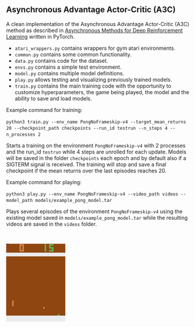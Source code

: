 ## Asynchronous Advantage Actor-Critic (A3C)

A clean implementation of the Asynchronous Advantage Actor-Critic (A3C) method as described in [Asynchronous Methods for Deep Reinforcement Learning](https://arxiv.org/abs/1602.01783v2) written in PyTorch.

* `atari_wrappers.py` contains wrappers for gym atari environments.
* `common.py` contains some common functionality.
* `data.py` contains code for the dataset.
* `envs.py` contains a simple test environment. 
* `model.py` contains multiple model definitions.
* `play.py` allows testing and visualizing previously trained models.
* `train.py` contains the main training code with the opportunity to customize hyperparameters, the game being played, the model and the ability to save and load models.

Example command for training:

`python3 train.py --env_name PongNoFrameskip-v4 --target_mean_returns 20 --checkpoint_path checkpoints --run_id testrun --n_steps 4 --n_processes 2`

Starts a training on the environment `PongNoFrameskip-v4` with 2 processes and the run_id `testrun` while 4 steps are unrolled 
for each update. Models will be saved in the folder `checkpoints` each epoch and by default also if a SIGTERM signal is received. 
The training will stop and save a final checkpoint if the mean returns over the last episodes reaches 20.

Example command for playing:

`python3 play.py --env_name PongNoFrameskip-v4 --video_path videos --model_path models/example_pong_model.tar`

Plays several episodes of the environment `PongNoFrameskip-v4` using the existing model saved in 
`models/example_pong_model.tar` while the resulting videos are saved in the `videos` folder.

&nbsp;

![Visualization of pong gameplay](pong_example.gif)